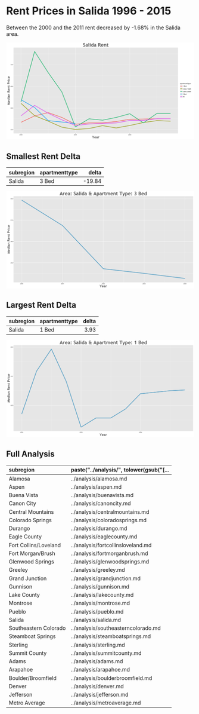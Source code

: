 Rent Prices in Salida 1996 - 2015
================

Between the 2000 and the 2011 rent decreased by -1.68% in the Salida area.

![](../images/salida.png)

Smallest Rent Delta
-------------------

| subregion | apartmenttype |   delta|
|:----------|:--------------|-------:|
| Salida    | 3 Bed         |  -19.84|

![](../images/smallRentDelta/salida.png)

Largest Rent Delta
------------------

| subregion | apartmenttype |  delta|
|:----------|:--------------|------:|
| Salida    | 1 Bed         |   3.93|

![](../images/largeRentDelta/salida.png)

Full Analysis
-------------

| subregion             | paste("../analysis/", tolower(gsub("\[... |
|:----------------------|:------------------------------------------|
| Alamosa               | ../analysis/alamosa.md                    |
| Aspen                 | ../analysis/aspen.md                      |
| Buena Vista           | ../analysis/buenavista.md                 |
| Canon City            | ../analysis/canoncity.md                  |
| Central Mountains     | ../analysis/centralmountains.md           |
| Colorado Springs      | ../analysis/coloradosprings.md            |
| Durango               | ../analysis/durango.md                    |
| Eagle County          | ../analysis/eaglecounty.md                |
| Fort Collins/Loveland | ../analysis/fortcollinsloveland.md        |
| Fort Morgan/Brush     | ../analysis/fortmorganbrush.md            |
| Glenwood Springs      | ../analysis/glenwoodsprings.md            |
| Greeley               | ../analysis/greeley.md                    |
| Grand Junction        | ../analysis/grandjunction.md              |
| Gunnison              | ../analysis/gunnison.md                   |
| Lake County           | ../analysis/lakecounty.md                 |
| Montrose              | ../analysis/montrose.md                   |
| Pueblo                | ../analysis/pueblo.md                     |
| Salida                | ../analysis/salida.md                     |
| Southeastern Colorado | ../analysis/southeasterncolorado.md       |
| Steamboat Springs     | ../analysis/steamboatsprings.md           |
| Sterling              | ../analysis/sterling.md                   |
| Summit County         | ../analysis/summitcounty.md               |
| Adams                 | ../analysis/adams.md                      |
| Arapahoe              | ../analysis/arapahoe.md                   |
| Boulder/Broomfield    | ../analysis/boulderbroomfield.md          |
| Denver                | ../analysis/denver.md                     |
| Jefferson             | ../analysis/jefferson.md                  |
| Metro Average         | ../analysis/metroaverage.md               |
